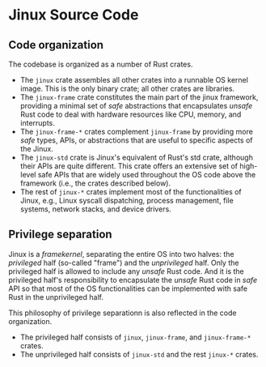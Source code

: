 # Jinux Source Code

## Code organization

The codebase is organized as a number of Rust crates.

* The `jinux` crate assembles all other crates into a runnable OS kernel image.
This is the only binary crate; all other crates are libraries.
* The `jinux-frame` crate constitutes the main part of the jinux framework,
providing a minimal set of _safe_ abstractions that encapsulates _unsafe_ Rust
code to deal with hardware resources like CPU, memory, and interrupts.
* The `jinux-frame-*` crates complement `jinux-frame` by providing more _safe_ 
types, APIs, or abstractions that are useful to specific aspects of the Jinux.
* The `jinux-std` crate is Jinux's equivalent of Rust's std crate, although 
their APIs are quite different. This crate offers an extensive set of 
high-level safe APIs that are widely used throughout the OS code above the
framework (i.e., the crates described below).
* The rest of `jinux-*` crates implement most of the functionalities of Jinux, e.g., 
Linux syscall dispatching, process management, file systems, network stacks,
and device drivers.

## Privilege separation

Jinux is a _framekernel_, separating the entire OS into two halves:
the _privileged_ half (so-called "frame") and the _unprivileged_ half.
Only the privileged half is allowed to include any _unsafe_ Rust code. And 
it is the privileged half's responsibility to encapsulate the _unsafe_ Rust
code in _safe_ API so that most of the OS functionalities can be implemented 
with safe Rust in the unprivileged half.

This philosophy of privilege separationn is also reflected in the code organization.

* The privileged half consists of `jinux`, `jinux-frame`, and `jinux-frame-*` crates.
* The unprivileged half consists of `jinux-std` and the rest `jinux-*` crates.
